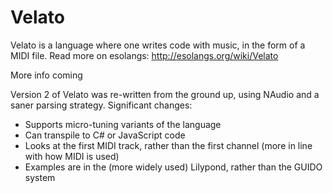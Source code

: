 # Velato

Velato is a language where one writes code with music, in the form of a MIDI file. Read more on esolangs: http://esolangs.org/wiki/Velato

More info coming


Version 2 of Velato was re-written from the ground up, using NAudio and a saner parsing strategy. Significant changes:

- Supports micro-tuning variants of the language
- Can transpile to C# or JavaScript code
- Looks at the first MIDI track, rather than the first channel (more in line with how MIDI is used)
- Examples are in the (more widely used) Lilypond, rather than the GUIDO system

